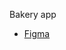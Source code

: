Bakery app
- [Figma](https://www.figma.com/design/RFvWNLJUHaJKU1IzOj5PpF/Bakery-hi-fi?node-id=0-1&t=LqVgIt1jgaIKjCwi-1)
